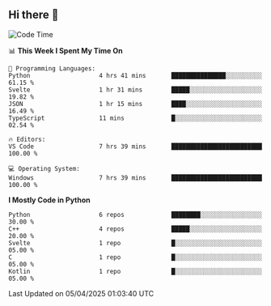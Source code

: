 ## Hi there 👋

<!--START_SECTION:waka-->
![Code Time](http://img.shields.io/badge/Code%20Time-128%20hrs%208%20mins-blue)

📊 **This Week I Spent My Time On** 

```text
💬 Programming Languages: 
Python                   4 hrs 41 mins       ███████████████░░░░░░░░░░   61.15 % 
Svelte                   1 hr 31 mins        █████░░░░░░░░░░░░░░░░░░░░   19.82 % 
JSON                     1 hr 15 mins        ████░░░░░░░░░░░░░░░░░░░░░   16.49 % 
TypeScript               11 mins             █░░░░░░░░░░░░░░░░░░░░░░░░   02.54 % 

🔥 Editors: 
VS Code                  7 hrs 39 mins       █████████████████████████   100.00 % 

💻 Operating System: 
Windows                  7 hrs 39 mins       █████████████████████████   100.00 % 
```

**I Mostly Code in Python** 

```text
Python                   6 repos             ████████░░░░░░░░░░░░░░░░░   30.00 % 
C++                      4 repos             █████░░░░░░░░░░░░░░░░░░░░   20.00 % 
Svelte                   1 repo              █░░░░░░░░░░░░░░░░░░░░░░░░   05.00 % 
C                        1 repo              █░░░░░░░░░░░░░░░░░░░░░░░░   05.00 % 
Kotlin                   1 repo              █░░░░░░░░░░░░░░░░░░░░░░░░   05.00 % 
```




 Last Updated on 05/04/2025 01:03:40 UTC
<!--END_SECTION:waka-->
